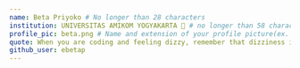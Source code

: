 ```yaml
---
name: Beta Priyoko # No longer than 28 characters
institution: UNIVERSITAS AMIKOM YOGYAKARTA 🚩 # no longer than 58 characters
profile_pic: beta.png # Name and extension of your profile picture(ex. mona.png)
quote: When you are coding and feeling dizzy, remember that dizziness is proof that we still have a head # no longer than 100 characters
github_user: ebetap
---
```

